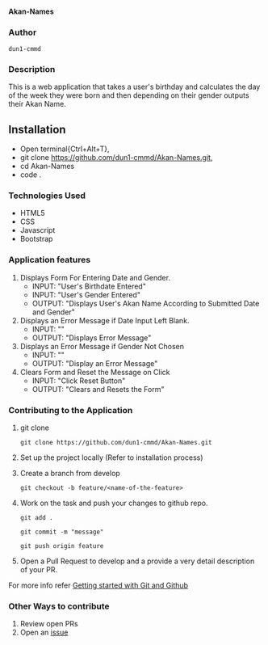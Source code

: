 #### Akan-Names

### Author

```dun1-cmmd```

### Description

This is a web application that takes a user's birthday and calculates the day of the week they were born and then depending on their gender outputs their Akan Name.

## Installation

  - Open terminal{Ctrl+Alt+T},
  - git clone https://github.com/dun1-cmmd/Akan-Names.git,
  - cd Akan-Names
  - code .

### Technologies Used

  - HTML5
  - CSS
  - Javascript
  - Bootstrap


### Application features

  1. Displays Form For Entering Date and Gender.
      - INPUT: "User's Birthdate Entered"
      - INPUT: "User's Gender Entered"
      - OUTPUT: "Displays User's Akan Name According to Submitted Date and Gender"
  2. Displays an Error Message if Date Input Left Blank.
      - INPUT: ""
      - OUTPUT: "Displays Error Message"
  3. Displays an Error Message if Gender Not Chosen
      - INPUT: "" 
      - OUTPUT: "Display an Error Message" 
   4. Clears Form and Reset the Message on Click
      - INPUT: "Click Reset Button" 
      - OUTPUT: "Clears and Resets the Form"

### Contributing to the Application
1. git clone
   
   ``` git clone https://github.com/dun1-cmmd/Akan-Names.git ```

2. Set up the project locally (Refer to installation process)


3. Create a branch from develop

   ``` git checkout -b feature/<name-of-the-feature> ```
   

4. Work on the task and push your changes to github repo.

   
   ``` git add . ```

   ``` git commit -m "message" ```



   ``` git push origin feature ```
   

5. Open a Pull Request to develop and a provide a very detail description of your PR.

  For more info refer [Getting started with Git and Github](https://towardsdatascience.com/getting-started-with-git-and-github-6fcd0f2d4ac6)


### Other Ways to contribute

  1. Review open PRs
  2. Open an [issue](https://help.github.com/en/articles/about-issues)

